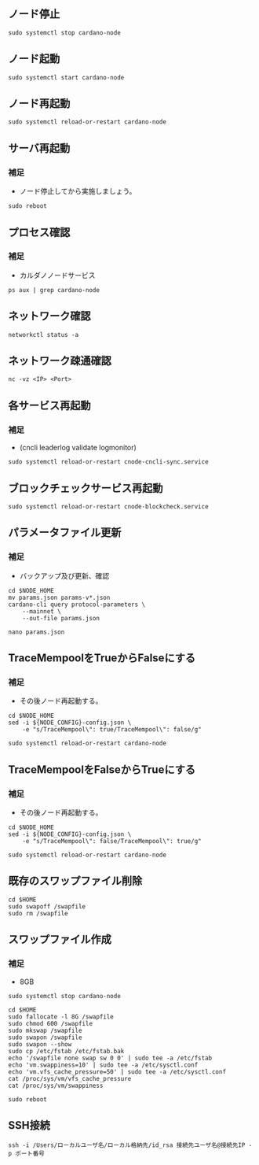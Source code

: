 ## ノード停止
```
sudo systemctl stop cardano-node
```

## ノード起動
```
sudo systemctl start cardano-node
```

## ノード再起動
```
sudo systemctl reload-or-restart cardano-node
```

## サーバ再起動
### 補足
- ノード停止してから実施しましょう。
```
sudo reboot
```

## プロセス確認
### 補足
- カルダノノードサービス
```
ps aux | grep cardano-node
```

## ネットワーク確認
```
networkctl status -a
```

## ネットワーク疎通確認
```
nc -vz <IP> <Port>
```

## 各サービス再起動
### 補足
- (cncli leaderlog validate logmonitor)
```
sudo systemctl reload-or-restart cnode-cncli-sync.service
```

## ブロックチェックサービス再起動
```
sudo systemctl reload-or-restart cnode-blockcheck.service
```

## パラメータファイル更新
### 補足
- バックアップ及び更新、確認
```
cd $NODE_HOME
mv params.json params-v*.json
cardano-cli query protocol-parameters \
    --mainnet \
    --out-file params.json
```
```
nano params.json
```

## TraceMempoolをTrueからFalseにする
### 補足
- その後ノード再起動する。
```
cd $NODE_HOME
sed -i ${NODE_CONFIG}-config.json \
    -e "s/TraceMempool\": true/TraceMempool\": false/g"
```
```
sudo systemctl reload-or-restart cardano-node
```

## TraceMempoolをFalseからTrueにする
### 補足
- その後ノード再起動する。
```
cd $NODE_HOME
sed -i ${NODE_CONFIG}-config.json \
    -e "s/TraceMempool\": false/TraceMempool\": true/g"
```
```
sudo systemctl reload-or-restart cardano-node
```

## 既存のスワップファイル削除
```
cd $HOME
sudo swapoff /swapfile
sudo rm /swapfile
```

## スワップファイル作成
### 補足
- 8GB
```
sudo systemctl stop cardano-node
```
```
cd $HOME
sudo fallocate -l 8G /swapfile
sudo chmod 600 /swapfile
sudo mkswap /swapfile
sudo swapon /swapfile
sudo swapon --show
sudo cp /etc/fstab /etc/fstab.bak
echo '/swapfile none swap sw 0 0' | sudo tee -a /etc/fstab
echo 'vm.swappiness=10' | sudo tee -a /etc/sysctl.conf
echo 'vm.vfs_cache_pressure=50' | sudo tee -a /etc/sysctl.conf
cat /proc/sys/vm/vfs_cache_pressure
cat /proc/sys/vm/swappiness
```
```
sudo reboot
```

## SSH接続
```
ssh -i /Users/ローカルユーザ名/ローカル格納先/id_rsa 接続先ユーザ名@接続先IP -p ポート番号
```
